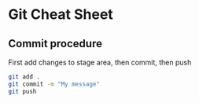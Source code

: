 # Git Cheat Sheet

## Commit procedure

First add changes to stage area, then commit, then push

```bash
git add .
git commit -m "My message"
git push
```
